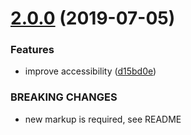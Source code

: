 # [2.0.0](https://github.com/unplugstudio/droppy/compare/v1.1.2...v2.0.0) (2019-07-05)


### Features

* improve accessibility ([d15bd0e](https://github.com/unplugstudio/droppy/commit/d15bd0e))


### BREAKING CHANGES

* new markup is required, see README



